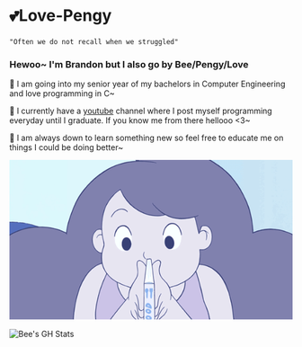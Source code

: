 # 💕Love-Pengy

`"Often we do not recall when we struggled"`

### Hewoo~ I'm Brandon but I also go by Bee/Pengy/Love  

🐝 I am going into my senior year of my bachelors in Computer Engineering and love programming in C~

🐝 I currently have a [youtube](https://youtube.com/@lovelytransposition?si=PNmCZkqGIJJX4uEc) channel where I post myself programming everyday until I graduate. If you know me from there hellooo <3~

🐝 I am always down to learn something new so feel free to educate me on things I could be doing better~

![Bee Reading](images/IMG_3603.gif)

![Bee's GH Stats](https://github-readme-stats.vercel.app/api?username=Love-Pengy&bg_color=8081ae&title_color=dddffe&text_color=f9ffff&ring_color=dddffe&show_icons=true)
